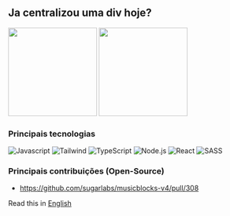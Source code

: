 ## Ja centralizou uma div hoje?
<div>
  <img height='180em' src='https://stats-api-vitorsaa2k.vercel.app/api?username=vitorsaa2k&show_icons=true&theme=transparent' />
  <img height='180em' src='https://stats-api-vitorsaa2k.vercel.app/api/top-langs/?username=vitorsaa2k&layout=compact&theme=transparent' />
</div>

### Principais tecnologias
![Javascript](https://img.shields.io/badge/JavaScript-323330?style=for-the-badge&logo=javascript&logoColor=F7DF1E)
![Tailwind](https://img.shields.io/badge/Tailwind_CSS-38B2AC?style=for-the-badge&logo=tailwind-css&logoColor=white)
![TypeScript](https://img.shields.io/badge/TypeScript-007ACC?style=for-the-badge&logo=typescript&logoColor=white)
![Node.js](https://img.shields.io/badge/Node.js-43853D?style=for-the-badge&logo=node.js&logoColor=white)
![React](https://img.shields.io/badge/React-20232A?style=for-the-badge&logo=react&logoColor=61DAFB)
![SASS](https://img.shields.io/badge/Sass-CC6699?style=for-the-badge&logo=sass&logoColor=white)


### Principais contribuições (Open-Source)

- https://github.com/sugarlabs/musicblocks-v4/pull/308

Read this in [English](https://github.com/vitorsaa2k/vitorsaa2k/blob/main/README-en.md)
